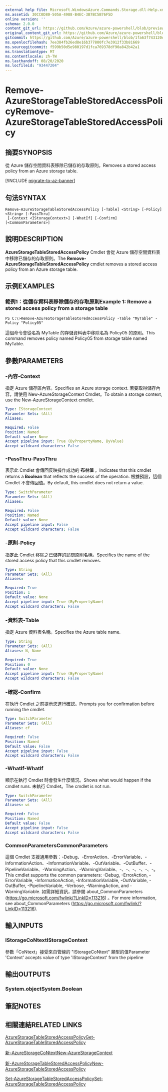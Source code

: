 ```yaml
---
external help file: Microsoft.WindowsAzure.Commands.Storage.dll-Help.xml
ms.assetid: 30CC0D80-505A-4988-B4EC-3B7BC5B76F5D
online version: ''
schema: 2.0.0
content_git_url: https://github.com/Azure/azure-powershell/blob/preview/src/Storage/Commands.Storage/help/Remove-AzureStorageTableStoredAccessPolicy.md
original_content_git_url: https://github.com/Azure/azure-powershell/blob/preview/src/Storage/Commands.Storage/help/Remove-AzureStorageTableStoredAccessPolicy.md
gitcommit: https://github.com/Azure/azure-powershell/blob/1fa63f743120d7a7cd6cbb28ee43cd0f4c654af9
ms.openlocfilehash: 7ee384fb26ed8e16b377800fc7e3912f33b81669
ms.sourcegitcommit: f599b50d5e980197d1fca769378df90a842b42a1
ms.translationtype: MT
ms.contentlocale: zh-TW
ms.lasthandoff: 08/20/2020
ms.locfileid: "93447204"
---
```

# <span data-ttu-id="259a2-101">Remove-AzureStorageTableStoredAccessPolicy</span><span class="sxs-lookup"><span data-stu-id="259a2-101">Remove-AzureStorageTableStoredAccessPolicy</span></span>

## <span data-ttu-id="259a2-102">摘要</span><span class="sxs-lookup"><span data-stu-id="259a2-102">SYNOPSIS</span></span>
<span data-ttu-id="259a2-103">從 Azure 儲存空間資料表移除已儲存的存取原則。</span><span class="sxs-lookup"><span data-stu-id="259a2-103">Removes a stored access policy from an Azure storage table.</span></span>

[!INCLUDE [migrate-to-az-banner](../../includes/migrate-to-az-banner.md)]

## <span data-ttu-id="259a2-104">句法</span><span class="sxs-lookup"><span data-stu-id="259a2-104">SYNTAX</span></span>

```
Remove-AzureStorageTableStoredAccessPolicy [-Table] <String> [-Policy] <String> [-PassThru]
 [-Context <IStorageContext>] [-WhatIf] [-Confirm] [<CommonParameters>]
```

## <span data-ttu-id="259a2-105">說明</span><span class="sxs-lookup"><span data-stu-id="259a2-105">DESCRIPTION</span></span>
<span data-ttu-id="259a2-106">**AzureStorageTableStoredAccessPolicy** Cmdlet 會從 Azure 儲存空間資料表中移除已儲存的存取原則。</span><span class="sxs-lookup"><span data-stu-id="259a2-106">The **Remove-AzureStorageTableStoredAccessPolicy** cmdlet removes a stored access policy from an Azure storage table.</span></span>

## <span data-ttu-id="259a2-107">示例</span><span class="sxs-lookup"><span data-stu-id="259a2-107">EXAMPLES</span></span>

### <span data-ttu-id="259a2-108">範例1：從儲存資料表移除儲存的存取原則</span><span class="sxs-lookup"><span data-stu-id="259a2-108">Example 1: Remove a stored access policy from a storage table</span></span>
```
PS C:\>Remove-AzureStorageTableStoredAccessPolicy -Table "MyTable" -Policy "Policy05"
```

<span data-ttu-id="259a2-109">這個命令會從名為 MyTable 的存儲資料表中移除名為 Policy05 的原則。</span><span class="sxs-lookup"><span data-stu-id="259a2-109">This command removes policy named Policy05 from storage table named MyTable.</span></span>

## <span data-ttu-id="259a2-110">參數</span><span class="sxs-lookup"><span data-stu-id="259a2-110">PARAMETERS</span></span>

### <span data-ttu-id="259a2-111">-內容</span><span class="sxs-lookup"><span data-stu-id="259a2-111">-Context</span></span>
<span data-ttu-id="259a2-112">指定 Azure 儲存區內容。</span><span class="sxs-lookup"><span data-stu-id="259a2-112">Specifies an Azure storage context.</span></span>
<span data-ttu-id="259a2-113">若要取得儲存內容，請使用 New-AzureStorageContext Cmdlet。</span><span class="sxs-lookup"><span data-stu-id="259a2-113">To obtain a storage context, use the New-AzureStorageContext cmdlet.</span></span>

```yaml
Type: IStorageContext
Parameter Sets: (All)
Aliases: 

Required: False
Position: Named
Default value: None
Accept pipeline input: True (ByPropertyName, ByValue)
Accept wildcard characters: False
```

### <span data-ttu-id="259a2-114">-PassThru</span><span class="sxs-lookup"><span data-stu-id="259a2-114">-PassThru</span></span>
<span data-ttu-id="259a2-115">表示此 Cmdlet 會傳回反映操作成功的 **布林值** 。</span><span class="sxs-lookup"><span data-stu-id="259a2-115">Indicates that this cmdlet returns a **Boolean** that reflects the success of the operation.</span></span>
<span data-ttu-id="259a2-116">根據預設，這個 Cmdlet 不會傳回值。</span><span class="sxs-lookup"><span data-stu-id="259a2-116">By default, this cmdlet does not return a value.</span></span>

```yaml
Type: SwitchParameter
Parameter Sets: (All)
Aliases: 

Required: False
Position: Named
Default value: None
Accept pipeline input: False
Accept wildcard characters: False
```

### <span data-ttu-id="259a2-117">-原則</span><span class="sxs-lookup"><span data-stu-id="259a2-117">-Policy</span></span>
<span data-ttu-id="259a2-118">指定此 Cmdlet 移除之已儲存的訪問原則名稱。</span><span class="sxs-lookup"><span data-stu-id="259a2-118">Specifies the name of the stored access policy that this cmdlet removes.</span></span>

```yaml
Type: String
Parameter Sets: (All)
Aliases: 

Required: True
Position: 1
Default value: None
Accept pipeline input: True (ByPropertyName)
Accept wildcard characters: False
```

### <span data-ttu-id="259a2-119">-資料表</span><span class="sxs-lookup"><span data-stu-id="259a2-119">-Table</span></span>
<span data-ttu-id="259a2-120">指定 Azure 資料表名稱。</span><span class="sxs-lookup"><span data-stu-id="259a2-120">Specifies the Azure table name.</span></span>

```yaml
Type: String
Parameter Sets: (All)
Aliases: N, Name

Required: True
Position: 0
Default value: None
Accept pipeline input: True (ByPropertyName)
Accept wildcard characters: False
```

### <span data-ttu-id="259a2-121">-確認</span><span class="sxs-lookup"><span data-stu-id="259a2-121">-Confirm</span></span>
<span data-ttu-id="259a2-122">在執行 Cmdlet 之前提示您進行確認。</span><span class="sxs-lookup"><span data-stu-id="259a2-122">Prompts you for confirmation before running the cmdlet.</span></span>

```yaml
Type: SwitchParameter
Parameter Sets: (All)
Aliases: cf

Required: False
Position: Named
Default value: False
Accept pipeline input: False
Accept wildcard characters: False
```

### <span data-ttu-id="259a2-123">-WhatIf</span><span class="sxs-lookup"><span data-stu-id="259a2-123">-WhatIf</span></span>
<span data-ttu-id="259a2-124">顯示在執行 Cmdlet 時會發生什麼情況。</span><span class="sxs-lookup"><span data-stu-id="259a2-124">Shows what would happen if the cmdlet runs.</span></span>
<span data-ttu-id="259a2-125">未執行 Cmdlet。</span><span class="sxs-lookup"><span data-stu-id="259a2-125">The cmdlet is not run.</span></span>

```yaml
Type: SwitchParameter
Parameter Sets: (All)
Aliases: wi

Required: False
Position: Named
Default value: False
Accept pipeline input: False
Accept wildcard characters: False
```

### <span data-ttu-id="259a2-126">CommonParameters</span><span class="sxs-lookup"><span data-stu-id="259a2-126">CommonParameters</span></span>
<span data-ttu-id="259a2-127">這個 Cmdlet 支援通用參數：-Debug、-ErrorAction、-ErrorVariable、-InformationAction、-InformationVariable、-OutVariable、-OutBuffer、-PipelineVariable、-WarningAction、-WarningVariable、-、-、-、-、-、-。</span><span class="sxs-lookup"><span data-stu-id="259a2-127">This cmdlet supports the common parameters: -Debug, -ErrorAction, -ErrorVariable, -InformationAction, -InformationVariable, -OutVariable, -OutBuffer, -PipelineVariable, -Verbose, -WarningAction, and -WarningVariable.</span></span> <span data-ttu-id="259a2-128">如需詳細資訊，請參閱 about_CommonParameters (https://go.microsoft.com/fwlink/?LinkID=113216) 。</span><span class="sxs-lookup"><span data-stu-id="259a2-128">For more information, see about_CommonParameters (https://go.microsoft.com/fwlink/?LinkID=113216).</span></span>

## <span data-ttu-id="259a2-129">輸入</span><span class="sxs-lookup"><span data-stu-id="259a2-129">INPUTS</span></span>

### <span data-ttu-id="259a2-130">IStorageCoNtext</span><span class="sxs-lookup"><span data-stu-id="259a2-130">IStorageContext</span></span>

<span data-ttu-id="259a2-131">參數「CoNtext」接受來自管線的 "IStorageCoNtext" 類型的值</span><span class="sxs-lookup"><span data-stu-id="259a2-131">Parameter 'Context' accepts value of type 'IStorageContext' from the pipeline</span></span>

## <span data-ttu-id="259a2-132">輸出</span><span class="sxs-lookup"><span data-stu-id="259a2-132">OUTPUTS</span></span>

### <span data-ttu-id="259a2-133">System.object</span><span class="sxs-lookup"><span data-stu-id="259a2-133">System.Boolean</span></span>

## <span data-ttu-id="259a2-134">筆記</span><span class="sxs-lookup"><span data-stu-id="259a2-134">NOTES</span></span>

## <span data-ttu-id="259a2-135">相關連結</span><span class="sxs-lookup"><span data-stu-id="259a2-135">RELATED LINKS</span></span>

[<span data-ttu-id="259a2-136">AzureStorageTableStoredAccessPolicy</span><span class="sxs-lookup"><span data-stu-id="259a2-136">Get-AzureStorageTableStoredAccessPolicy</span></span>](./Get-AzureStorageTableStoredAccessPolicy.md)

[<span data-ttu-id="259a2-137">新-AzureStorageCoNtext</span><span class="sxs-lookup"><span data-stu-id="259a2-137">New-AzureStorageContext</span></span>](./New-AzureStorageContext.md)

[<span data-ttu-id="259a2-138">新-AzureStorageTableStoredAccessPolicy</span><span class="sxs-lookup"><span data-stu-id="259a2-138">New-AzureStorageTableStoredAccessPolicy</span></span>](./New-AzureStorageTableStoredAccessPolicy.md)

[<span data-ttu-id="259a2-139">Set-AzureStorageTableStoredAccessPolicy</span><span class="sxs-lookup"><span data-stu-id="259a2-139">Set-AzureStorageTableStoredAccessPolicy</span></span>](./Set-AzureStorageTableStoredAccessPolicy.md)

